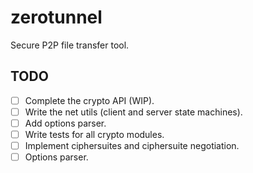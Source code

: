 # zerotunnel

Secure P2P file transfer tool.

## TODO

- [ ] Complete the crypto API (WIP).
- [ ] Write the net utils (client and server state machines).
- [ ] Add options parser.
- [ ] Write tests for all crypto modules.
- [ ] Implement ciphersuites and ciphersuite negotiation.
- [ ] Options parser.
